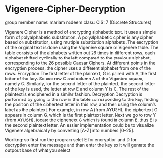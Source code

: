 # Vigenere-Cipher-Decryption
group member name: mariam nadeem 
class: CIS: 7 (Discrete Structures)

Vigenere Cipher is a method of encrypting alphabetic text. It uses a simple form of polyalphabetic  substitution. A polyalphabetic cipher is any cipher based on substitution, using multiple substitution  alphabets .The encryption of the original text is done using the Vigenère square or Vigenère table.
The table consists of the alphabets written out 26 times in different rows, each alphabet shifted 
cyclically to the left compared to the previous alphabet, corresponding to the 26 possible Caesar 
Ciphers.
At different points in the encryption process, the cipher uses a different alphabet from one of the rows.
Encryption
The first letter of the plaintext, G is paired with A, the first letter of the key. So use row G and column A 
of the Vigenère square, namely G. Similarly, for the second letter of the plaintext, the second letter of 
the key is used, the letter at row E and column Y is C. The rest of the plaintext is enciphered in a similar 
fashion.
Decryption
Decryption is performed by going to the row in the table corresponding to the key, finding the position 
of the ciphertext letter in this row, and then using the column’s label as the plaintext. For example, in 
row A (from AYUSH), the ciphertext G appears in column G, which is the first plaintext letter. Next we go 
to row Y (from AYUSH), locate the ciphertext C which is found in column E, thus E is the second plaintext 
letter.
An easier implementation could be to visualize Vigenère algebraically by converting [A-Z] into numbers 
[0–25].

Worikng: so first run the program
selet E for encryption and D for decryption
enter the message and than enter the key
so it will genrate the outpout base of what you select 
